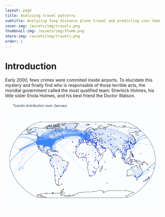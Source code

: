 ```yaml
---
layout: page
title: Analyzing travel patterns
subtitle: Analyzing long distance plane travel and predicting user home area based on their long distance travels
cover-img: /assets/img/travels.png
thumbnail-img: /assets/img/thumb.png
share-img: /assets/img/travels.png
order: 1
---
```


# Introduction
Early 2000, fews crimes were commited inside airports. To elucidate this mystery and finally find who is responsable of those terrible acts, the mondial government called the most qualified team: Sherlock Holmes, his little sister Enola Holmes, and his best friend the Doctor Watson.


![Alt Text](assets/img/animated.gif)


